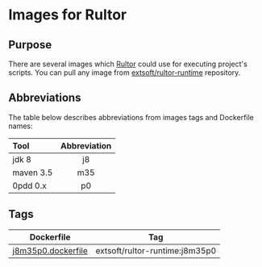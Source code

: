# Images for Rultor

## Purpose
There are several images which [Rultor](http://www.rultor.com) could use for executing project's scripts. You can
pull any image from
[extsoft/rultor-runtime](https://cloud.docker.com/app/extsoft/repository/docker/extsoft/rultor-runtime/general)
repository.

## Abbreviations
The table below describes abbreviations from images tags and Dockerfile names:

Tool | Abbreviation
:--- | :---:
jdk 8 | j8
maven 3.5 | m35
0pdd 0.x | p0


## Tags
Dockerfile | Tag
--- | :---:
[j8m35p0.dockerfile](j8m35p0.dockerfile) | extsoft/rultor-runtime:j8m35p0
